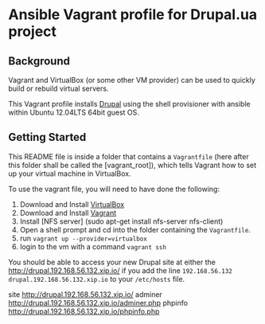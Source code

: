 # Ansible Vagrant profile for Drupal.ua project

## Background

Vagrant and VirtualBox (or some other VM provider) can be used to quickly build or rebuild virtual servers.

This Vagrant profile installs [Drupal](https://drupal.org/) using the shell provisioner 
with ansible within Ubuntu 12.04LTS 64bit guest OS.

## Getting Started

This README file is inside a folder that contains a `Vagrantfile` 
(here after this folder shall be called the [vagrant_root]), 
which tells Vagrant how to set up your virtual machine in VirtualBox.

To use the vagrant file, you will need to have done the following:

  1. Download and Install [VirtualBox](https://www.virtualbox.org/wiki/Downloads)
  2. Download and Install [Vagrant](http://downloads.vagrantup.com/)
  3. Install [NFS server]  (sudo apt-get install nfs-server nfs-client)
  5. Open a shell prompt and cd into the folder containing the `Vagrantfile`.
  6. run ```vagrant up --provider=virtualbox```
  7. login to the vm with a command ```vagrant ssh```


You should be able to access your new Drupal site at either the  
http://drupal.192.168.56.132.xip.io/ if you add the line `192.168.56.132  drupal.192.168.56.132.xip.io` to your `/etc/hosts` file.

 site http://drupal.192.168.56.132.xip.io/
 adminer http://drupal.192.168.56.132.xip.io/adminer.php
 phpinfo http://drupal.192.168.56.132.xip.io/phpinfo.php
